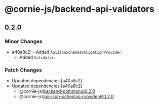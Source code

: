 # @cornie-js/backend-api-validators

## 0.2.0

### Minor Changes

- a40a8c2: - Added `ApiJsonSchemasValidationProvider`.
  - Added `Validator`.

### Patch Changes

- Updated dependencies [a40a8c2]
- Updated dependencies [a40a8c2]
  - @cornie-js/backend-common@0.2.0
  - @cornie-js/api-json-schemas-provider@0.2.0
